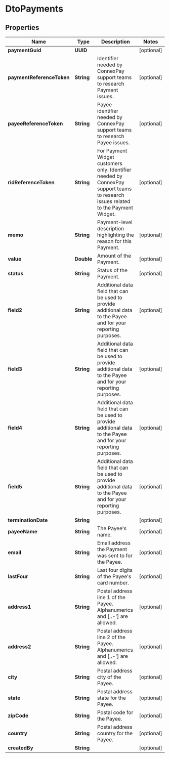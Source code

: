 

# DtoPayments


## Properties

| Name | Type | Description | Notes |
|------------ | ------------- | ------------- | -------------|
|**paymentGuid** | **UUID** |  |  [optional] |
|**paymentReferenceToken** | **String** | Identifier needed by ConnexPay support teams to research Payment issues. |  [optional] |
|**payeeReferenceToken** | **String** | Payee identifier needed by ConnexPay support teams to research Payee issues. |  [optional] |
|**ridReferenceToken** | **String** | For Payment Widget customers only. Identifier needed by ConnexPay support teams to research issues related to the Payment Widget. |  [optional] |
|**memo** | **String** | Payment-level description highlighting the reason for this Payment. |  [optional] |
|**value** | **Double** | Amount of the Payment. |  [optional] |
|**status** | **String** | Status of the Payment. |  [optional] |
|**field2** | **String** | Additional data field that can be used to provide additional data to the Payee and for your reporting purposes. |  [optional] |
|**field3** | **String** | Additional data field that can be used to provide additional data to the Payee and for your reporting purposes. |  [optional] |
|**field4** | **String** | Additional data field that can be used to provide additional data to the Payee and for your reporting purposes. |  [optional] |
|**field5** | **String** | Additional data field that can be used to provide additional data to the Payee and for your reporting purposes. |  [optional] |
|**terminationDate** | **String** |  |  [optional] |
|**payeeName** | **String** | The Payee&#39;s name. |  [optional] |
|**email** | **String** | Email address the Payment was sent to for the Payee. |  [optional] |
|**lastFour** | **String** | Last four digits of the Payee&#39;s card number. |  [optional] |
|**address1** | **String** | Postal address line 1 of the Payee. Alphanumerics and [,.-&#39;] are allowed. |  [optional] |
|**address2** | **String** | Postal address line 2 of the Payee. Alphanumerics and [,.-&#39;] are allowed. |  [optional] |
|**city** | **String** | Postal address city of the Payee. |  [optional] |
|**state** | **String** | Postal address state for the Payee. |  [optional] |
|**zipCode** | **String** | Postal code for the Payee. |  [optional] |
|**country** | **String** | Postal address country for the Payee. |  [optional] |
|**createdBy** | **String** |  |  [optional] |



